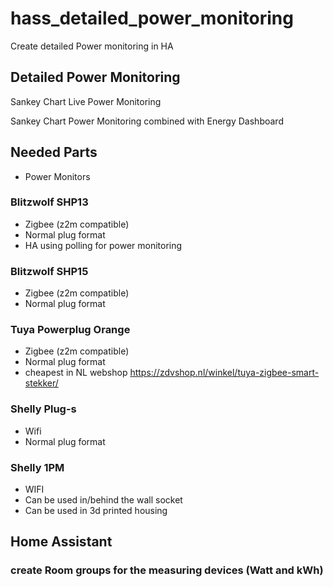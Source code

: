 # hass_detailed_power_monitoring
Create detailed Power monitoring in HA

## Detailed Power Monitoring

Sankey Chart Live Power Monitoring

Sankey Chart Power Monitoring combined with Energy Dashboard


## Needed Parts
- Power Monitors

### Blitzwolf SHP13
- Zigbee (z2m compatible)
- Normal plug format
- HA using polling for power monitoring

### Blitzwolf SHP15
- Zigbee (z2m compatible)
- Normal plug format

### Tuya Powerplug Orange
- Zigbee (z2m compatible)
- Normal plug format
- cheapest in NL webshop https://zdvshop.nl/winkel/tuya-zigbee-smart-stekker/

### Shelly Plug-s
- Wifi
- Normal plug format

### Shelly 1PM
- WIFI
- Can be used in/behind the wall socket
- Can be used in 3d printed housing

## Home Assistant
### create Room groups for the measuring devices (Watt and kWh)
###
